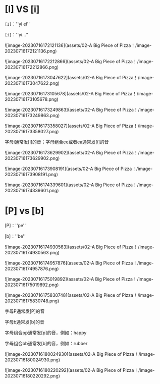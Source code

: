 # [I] VS [i]

`[I]`：''yi ei''

`[i]`：''yi...''

![image-20230716172121136](assets/02-A Big Piece of Pizza！/image-20230716172121136.png)

![image-20230716172212866](assets/02-A Big Piece of Pizza！/image-20230716172212866.png)

![image-20230716173047622](assets/02-A Big Piece of Pizza！/image-20230716173047622.png)

![image-20230716173105678](assets/02-A Big Piece of Pizza！/image-20230716173105678.png)

![image-20230716173249863](assets/02-A Big Piece of Pizza！/image-20230716173249863.png)

![image-20230716173358027](assets/02-A Big Piece of Pizza！/image-20230716173358027.png)

字母i通常发[I]的音；字母组合ee或者ea通常发[i]的音

![image-20230716173629902](assets/02-A Big Piece of Pizza！/image-20230716173629902.png)

![image-20230716173908191](assets/02-A Big Piece of Pizza！/image-20230716173908191.png)

![image-20230716174339601](assets/02-A Big Piece of Pizza！/image-20230716174339601.png)

# [P] vs [b]

[P]：''pe''

[b]：''be''

![image-20230716174930563](assets/02-A Big Piece of Pizza！/image-20230716174930563.png)

![image-20230716174957876](assets/02-A Big Piece of Pizza！/image-20230716174957876.png)

![image-20230716175019892](assets/02-A Big Piece of Pizza！/image-20230716175019892.png)

![image-20230716175830748](assets/02-A Big Piece of Pizza！/image-20230716175830748.png)

字母P通常发[P]的音

字母b通常发[b]的音

字母组合pp通常发[p]的音，例如：happy

字母组合bb通常发[b]的音，例如：rubber

![image-20230716180024930](assets/02-A Big Piece of Pizza！/image-20230716180024930.png)

![image-20230716180220292](assets/02-A Big Piece of Pizza！/image-20230716180220292.png)